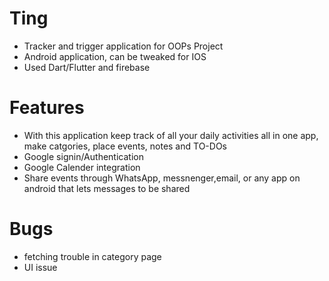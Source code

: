 # Ting

- Tracker and trigger application for OOPs Project
- Android application, can be tweaked for IOS
- Used Dart/Flutter and firebase

# Features
- With this application keep track of all your daily activities all in one app, make catgories, place events, notes and  TO-DOs
- Google signin/Authentication
- Google Calender integration
- Share events through WhatsApp, messnenger,email, or any app on android that lets messages to be shared


# Bugs

- fetching trouble in category page
- UI issue
